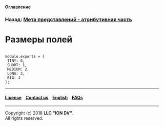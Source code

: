 #### [Оглавление](/docs/ru/index.md)
### Назад: [Мета представлений - атрибутивная часть](/docs/ru/2_system_description/metadata_structure/meta_view/meta_view_attribute.md)

# Размеры полей
 ```
 
module.exports = {
  TINY: 0,
  SHORT: 1,
  MEDIUM: 2,
  LONG: 3,
  BIG: 4
};
```
--------------------------------------------------------------------------  


 #### [Licence](/LICENCE.md) &ensp;  [Contact us](https://iondv.com) &ensp;  [English](/docs/en/2_system_description/metadata_structure/meta_view/field_sizes.md)   &ensp; [FAQs](/faqs.md)          



--------------------------------------------------------------------------  

Copyright (c) 2018 **LLC "ION DV"**.  
All rights reserved. 